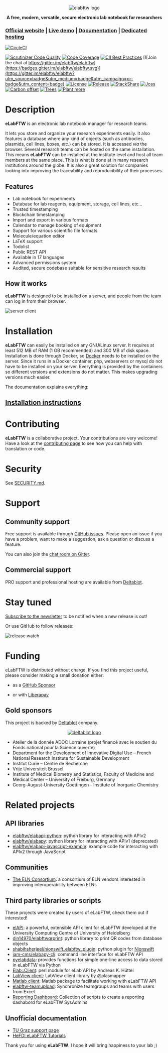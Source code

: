 <p align='center'>
  <img src='https://i.imgur.com/hq6SAZf.png' alt='elabftw logo' />
</p>

<p align='center'>
  <strong>A free, modern, versatile, secure electronic lab notebook for researchers</strong>
</p>

### [Official website](https://www.elabftw.net) | [Live demo](https://demo.elabftw.net) | [Documentation](https://doc.elabftw.net) | [Dedicated hosting](https://www.deltablot.com/elabftw)

[![CircleCI](https://circleci.com/gh/elabftw/elabftw/tree/master.svg?style=svg)](https://circleci.com/gh/elabftw/elabftw/tree/master)

[![Scrutinizer Code Quality](https://scrutinizer-ci.com/g/elabftw/elabftw/badges/quality-score.png?b=master)](https://scrutinizer-ci.com/g/elabftw/elabftw/?branch=master)
[![Code Coverage](https://scrutinizer-ci.com/g/elabftw/elabftw/badges/coverage.png?b=master)](https://scrutinizer-ci.com/g/elabftw/elabftw/?branch=master)
[![CII Best Practices](https://bestpractices.coreinfrastructure.org/projects/2766/badge)](https://bestpractices.coreinfrastructure.org/projects/2766)
[![Join the chat at https://gitter.im/elabftw/elabftw](https://badges.gitter.im/elabftw/elabftw.svg)](https://gitter.im/elabftw/elabftw?utm_source=badge&utm_medium=badge&utm_campaign=pr-badge&utm_content=badge)
[![License](https://img.shields.io/badge/license-AGPL-blue.svg)](https://www.gnu.org/licenses/agpl-3.0.en.html)
[![Release](https://img.shields.io/github/release/elabftw/elabftw.svg)](https://github.com/elabftw/elabftw/releases/latest)
[![StackShare](https://img.shields.io/badge/tech-stack-0690fa.svg?style=flat)](https://stackshare.io/elabftw/elabftw)
[![Joss](http://joss.theoj.org/papers/10.21105/joss.00146/status.svg)](http://joss.theoj.org/papers/10.21105/joss.00146)<br>
[![Carbon offset](https://img.shields.io/ecologi/carbon/deltablot)](https://ecologi.com/deltablot)
[![Trees](https://img.shields.io/ecologi/trees/deltablot)](https://ecologi.com/deltablot)
[![Plant more](https://img.shields.io/badge/trees-plant%20more%20trees-brightgreen)](https://ecologi.com/?r=5f668f69232cc100192fbd04)

# Description

**eLabFTW** is an electronic lab notebook manager for research teams.

It lets you store and organize your research experiments easily. It also features a database where any kind of objects (such as antibodies, plasmids, cell lines, boxes, _etc_.) can be stored.
It is accessed _via_ the browser. Several research teams can be hosted on the same installation. This means **eLabFTW** can be installed at the institute level and host all team members at the same place. This is what is done at in many research institutions around the globe. It is also a great solution for companies looking into improving the traceability and reproducibility of their processes.

## Features

* Lab notebook for experiments
* Database for lab reagents, equipment, storage, cell lines, etc...
* Trusted timestamping
* Blockchain timestamping
* Import and export in various formats
* Calendar to manage booking of equipment
* Support for various scientific file formats
* Molecule/equation editor
* LaTeX support
* Todolist
* Public REST API
* Available in 17 languages
* Advanced permissions system
* Audited, secure codebase suitable for sensitive research results

## How it works

**eLabFTW** is designed to be installed on a server, and people from the team can log in from their browser.

![server client](https://i.imgur.com/BcfFgQS.gif)

# Installation

**eLabFTW** can easily be installed on any GNU/Linux server. It requires at least 512 MB of RAM (1 GB recommended) and 300 MB of disk space. Installation is done through Docker, so [Docker](https://www.docker.com/) needs to be installed on the server. Since it runs in a Docker container, php, webservers or mysql do not have to be installed on your server.  Everything is provided by the containers so different versions and extensions do not matter. This makes upgrading versions much easier.

The documentation explains everything:

## [Installation instructions](https://doc.elabftw.net)

# Contributing

**eLabFTW** is a collaborative project. Your contributions are very welcome! Have a look at the [contributing page](https://doc.elabftw.net/contributing.html) to see how you can help with translation or code.

# Security

See [SECURITY.md](./SECURITY.md).

# Support

## Community support

Free support is available through [GitHub issues](https://github.com/elabftw/elabftw/issues/new/choose). Please open an issue if you have a problem, want to make a suggestion, ask a question or discuss a feature.

You can also join the [chat room on Gitter](https://gitter.im/elabftw/elabftw).

## Commercial support

PRO support and professional hosting are available from [Deltablot](https://www.deltablot.com/elabftw).

# Stay tuned

[Subscribe to the newsletter](https://eepurl.com/bTjcMj) to be notified when a new release is out!

Or use GitHub to follow releases:

![release watch](https://i.imgur.com/whSAWEs.gif)

# Funding

eLabFTW is distributed without charge. If you find this project useful, please consider making a small donation either:

* as a [GitHub Sponsor](https://github.com/sponsors/NicolasCARPi)

* or with [Liberapay](https://liberapay.com/NicolasCARPi/donate)

## Gold sponsors

This project is backed by [Deltablot](https://www.deltablot.com) company.

<p align='center'>
  <a href="https://www.deltablot.com">
    <img src='https://i.imgur.com/9j2a9na.jpg' alt='deltablot logo' />
  </a>
</p>

* Atelier de la donnée ADOC Lorraine (projet financé avec le soutien du Fonds national pour la Science ouverte)
* Department for the Development of Innovative Digital Use – French National Research Institute for Sustainable Development
* Institut Curie – Centre de Recherche
* Vrije Universiteit Brussel
* Institute of Medical Biometry and Statistics, Faculty of Medicine and Medical Center – University of Freiburg, Germany
* Georg-August-University Goettingen - Institute of Inorganic Chemistry

# Related projects

## API libraries

* [elabftw/elabapi-python](https://github.com/elabftw/elabapi-python/): python library for interacting with APIv2
* [elabftw/elabapy](https://github.com/elabftw/elabapy): python library for interacting with APIv1 (deprecated)
* [elabftw/elabapi-javascript-example](https://github.com/elabftw/elabapi-javascript-example#readme): example code for interacting with APIv2 through JavaScript

## Communities

* [The ELN Consortium](https://github.com/TheELNConsortium/): a consortium of ELN vendors interested in improving interoperability between ELNs

## Third party libraries or scripts

These projects were created by users of eLabFTW, check them out if interested!

* [elAPI](https://github.com/uhd-urz/elAPI/): a powerful, extensible API client for eLabFTW developed at the University Computing Centre of University of Heidelberg
* [din14970/elabftwqrprint](https://github.com/din14970/elabftwqrprint): python library to print QR codes from database objects
* [shabihsherjeel/nionswift_elabftw_plugin](https://github.com/shabihsherjeel/nionswift_elabftw_plugin): python plugin for [Nionswift](https://github.com/nion-software/nionswift)
* [iam-cms/elabapy-cli](https://gitlab.com/iam-cms/workflows/extra-nodes/elabapy-cli): command line interface for eLabFTW API
* [pyelabdata](https://github.com/FAU-PHYSIK-EP/pyelabdata): provides functions for simple one-line access to data stored in eLabFTW via Python
* [Elab::Client](https://metacpan.org/pod/ELab::Client): perl module for eLab API by Andreas K. Hüttel
* [LabView client](https://www.vipm.io/package/plasmapper_lib_pl_elabftw_client/): LabView client library by @plasmapper
* [Matlab client](https://github.com/baillon/eLabAPI): Matlab package to facilitate working with eLabFTW API
* [elabftw-teamupload](https://github.com/HeFDI-DE/elabftw-teamupload/): Synchronize teamgroups and teams with users from Excel
* [Reporting Dashboard](https://git.rwth-aachen.de/eln-rwth/reporting-scripts-public): Collection of scripts to create a reporting dashabord for eLabFTW SysAdmins 

## Unofficial documentation

* [TU Graz support page](https://www.tugraz.at/sites/rdm/tools/elabftw/elabftw-support)
* [HeFDI eLabFTW Tutorials](https://ilias.uni-marburg.de/goto.php?target=crs_3174359&client_id=UNIMR)


Thank you for using **eLabFTW**. I hope it will bring happiness to your lab ;)
